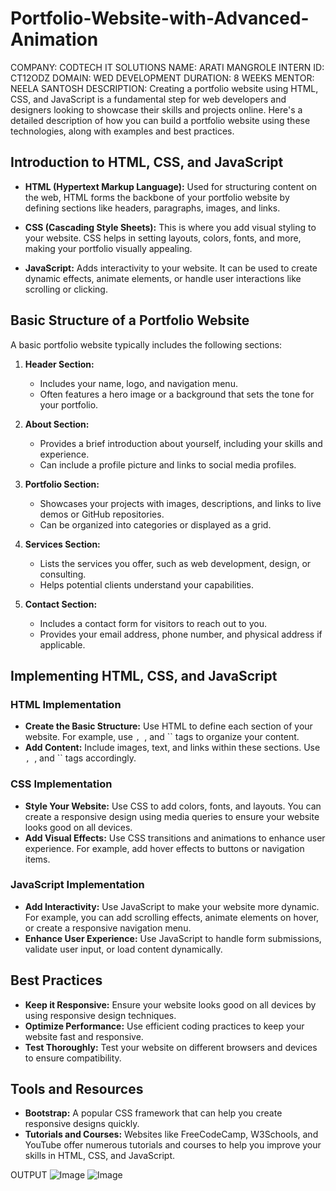 # Portfolio-Website-with-Advanced-Animation
COMPANY: CODTECH IT SOLUTIONS
NAME: ARATI MANGROLE
INTERN ID: CT12ODZ
DOMAIN: WED DEVELOPMENT
DURATION: 8 WEEKS
MENTOR: NEELA SANTOSH
DESCRIPTION:
Creating a portfolio website using HTML, CSS, and JavaScript is a fundamental step for web developers and designers looking to showcase their skills and projects online. Here's a detailed description of how you can build a portfolio website using these technologies, along with examples and best practices.

## Introduction to HTML, CSS, and JavaScript

- **HTML (Hypertext Markup Language):** Used for structuring content on the web, HTML forms the backbone of your portfolio website by defining sections like headers, paragraphs, images, and links.

- **CSS (Cascading Style Sheets):** This is where you add visual styling to your website. CSS helps in setting layouts, colors, fonts, and more, making your portfolio visually appealing.

- **JavaScript:** Adds interactivity to your website. It can be used to create dynamic effects, animate elements, or handle user interactions like scrolling or clicking.

## Basic Structure of a Portfolio Website

A basic portfolio website typically includes the following sections:

1. **Header Section:**
   - Includes your name, logo, and navigation menu.
   - Often features a hero image or a background that sets the tone for your portfolio.

2. **About Section:**
   - Provides a brief introduction about yourself, including your skills and experience.
   - Can include a profile picture and links to social media profiles.

3. **Portfolio Section:**
   - Showcases your projects with images, descriptions, and links to live demos or GitHub repositories.
   - Can be organized into categories or displayed as a grid.

4. **Services Section:**
   - Lists the services you offer, such as web development, design, or consulting.
   - Helps potential clients understand your capabilities.

5. **Contact Section:**
   - Includes a contact form for visitors to reach out to you.
   - Provides your email address, phone number, and physical address if applicable.

## Implementing HTML, CSS, and JavaScript

### HTML Implementation

- **Create the Basic Structure:** Use HTML to define each section of your website. For example, use ``, ``, and `` tags to organize your content.
- **Add Content:** Include images, text, and links within these sections. Use ``, ``, and `` tags accordingly.

### CSS Implementation

- **Style Your Website:** Use CSS to add colors, fonts, and layouts. You can create a responsive design using media queries to ensure your website looks good on all devices.
- **Add Visual Effects:** Use CSS transitions and animations to enhance user experience. For example, add hover effects to buttons or navigation items.

### JavaScript Implementation

- **Add Interactivity:** Use JavaScript to make your website more dynamic. For example, you can add scrolling effects, animate elements on hover, or create a responsive navigation menu.
- **Enhance User Experience:** Use JavaScript to handle form submissions, validate user input, or load content dynamically.

## Best Practices

- **Keep it Responsive:** Ensure your website looks good on all devices by using responsive design techniques.
- **Optimize Performance:** Use efficient coding practices to keep your website fast and responsive.
- **Test Thoroughly:** Test your website on different browsers and devices to ensure compatibility.

## Tools and Resources

- **Bootstrap:** A popular CSS framework that can help you create responsive designs quickly.
- **Tutorials and Courses:** Websites like FreeCodeCamp, W3Schools, and YouTube offer numerous tutorials and courses to help you improve your skills in HTML, CSS, and JavaScript.

OUTPUT
![Image](https://github.com/user-attachments/assets/329e22fe-0427-4af0-a9cc-3bb37154299c)
![Image](https://github.com/user-attachments/assets/bcf4bdfb-fcf8-45a6-9e3e-12b3dd639703)
